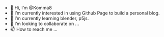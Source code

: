 - 👋 Hi, I’m @Komma8
- 👀 I’m currently interested in using Github Page to build a personal blog.
- 🌱 I’m currently learning blender, p5js.  
- 💞️ I’m looking to collaborate on ...
- 📫 How to reach me ...

<!---
Komma8/Komma8 is a ✨ special ✨ repository because its `README.md` (this file) appears on your GitHub profile.
You can click the Preview link to take a look at your changes.
--->

